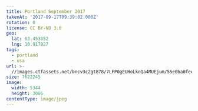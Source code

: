 ```yaml
---
title: Portland September 2017
takenAt: '2017-09-17T09:39:02.000Z'
rotation: 0
license: CC BY-ND 3.0
geo:
  lat: 63.453852
  lng: 10.917927
tags:
  - portland
  - usa
url: >-
  //images.ctfassets.net/bncv3c2gt878/7LFP0gEUHoLknQa4MUEjum/55e0ba0fec1f96ee9ba91064c89718bd/portland-september-2017_37316707071_o
size: 7622245
image:
  width: 5344
  height: 3006
contentType: image/jpeg
---
```


